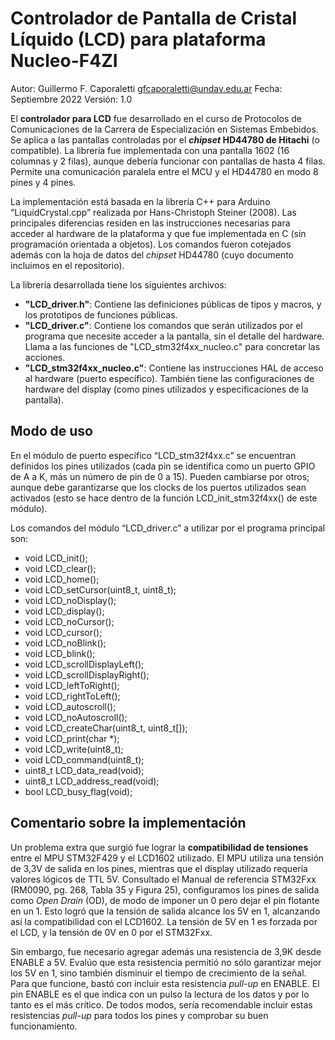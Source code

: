 # Controlador de Pantalla de Cristal Líquido (LCD) para plataforma Nucleo-F4ZI

Autor: Guillermo F. Caporaletti <gfcaporaletti@undav.edu.ar>
Fecha: Septiembre 2022
Versión: 1.0

El **controlador para LCD** fue desarrollado en el curso de Protocolos de Comunicaciones de la Carrera de Especialización en Sistemas Embebidos. Se aplica a las pantallas controladas por el **_chipset_ HD44780 de Hitachi** (o compatible). La librería fue implementada con una pantalla 1602 (16 columnas y 2 filas), aunque debería funcionar con pantallas de hasta 4 filas. Permite una comunicación paralela entre el MCU y el HD44780 en modo 8 pines y 4 pines.

La implementación está basada en la librería C++ para Arduino “LiquidCrystal.cpp” realizada por Hans-Christoph Steiner (2008). Las principales diferencias residen en las instrucciones necesarias para acceder al hardware de la plataforma y que fue implementada en C (sin programación orientada a objetos). Los comandos fueron cotejados además con la hoja de datos del *chipset* HD44780 (cuyo documento incluimos en el repositorio).

La librería desarrollada tiene los siguientes archivos:
- **"LCD_driver.h"**: Contiene las definiciones públicas de tipos y macros, y los prototipos de funciones públicas.
- **"LCD_driver.c"**: Contiene los comandos que serán utilizados por el programa que necesite acceder a la pantalla, sin el detalle del hardware. Llama a las funciones de "LCD_stm32f4xx_nucleo.c" para concretar las acciones.
- **"LCD_stm32f4xx_nucleo.c"**: Contiene las instrucciones HAL de acceso al hardware (puerto específico). También tiene las configuraciones de hardware del display (como pines utilizados y especificaciones de la pantalla).

## Modo de uso

En el módulo de puerto específico “LCD_stm32f4xx.c” se encuentran definidos los pines utilizados (cada pin se identifica como un puerto GPIO de A a K, más un número de pin de 0 a 15). Pueden cambiarse por otros; aunque debe garantizarse que los clocks de los puertos utilizados sean activados (esto se hace dentro de la función LCD_init_stm32f4xx() de este módulo).

Los comandos del módulo “LCD_driver.c” a utilizar por el programa principal son:
- void LCD_init();
- void LCD_clear();
- void LCD_home();
- void LCD_setCursor(uint8_t, uint8_t);
- void LCD_noDisplay();
- void LCD_display();
- void LCD_noCursor();
- void LCD_cursor();
- void LCD_noBlink();
- void LCD_blink();
- void LCD_scrollDisplayLeft();
- void LCD_scrollDisplayRight();
- void LCD_leftToRight();
- void LCD_rightToLeft();
- void LCD_autoscroll();
- void LCD_noAutoscroll();
- void LCD_createChar(uint8_t, uint8_t[]);
- void LCD_print(char *);
- void LCD_write(uint8_t);
- void LCD_command(uint8_t);
- uint8_t LCD_data_read(void);
- uint8_t LCD_address_read(void);
- bool LCD_busy_flag(void);

## Comentario sobre la implementación

Un problema extra que surgió fue lograr la **compatibilidad de tensiones** entre el MPU STM32F429 y el LCD1602 utilizado. El MPU utiliza una tensión de 3,3V de salida en los pines, mientras que el display utilizado requería valores lógicos de TTL 5V. Consultado el Manual de referencia STM32Fxx (RM0090, pg. 268, Tabla 35 y Figura 25), configuramos los pines de salida como _Open Drain_ (OD), de modo de imponer un 0 pero dejar el pin flotante en un 1. Esto logró que la tensión de salida alcance los 5V en 1, alcanzando así la compatibilidad con el LCD1602. La tensión de 5V en 1 es forzada por el LCD, y la tensión de 0V en 0 por el STM32Fxx. 

Sin embargo, fue necesario agregar además una resistencia de 3,9K desde ENABLE a 5V. Evalúo que esta resistencia permitió no sólo garantizar mejor los 5V en 1, sino también disminuir el tiempo de crecimiento de la señal. Para que funcione, bastó con incluir esta resistencia _pull-up_ en ENABLE. El pin ENABLE es el que indica con un pulso la lectura de los datos y por lo tanto es el más crítico. De todos modos, sería recomendable incluir estas resistencias _pull-up_ para todos los pines y comprobar su buen funcionamiento. 





